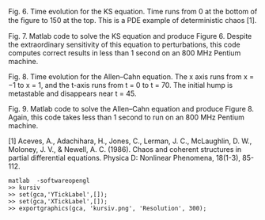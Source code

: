 Fig. 6. Time evolution for the KS equation. Time runs from 0 at the
bottom of the ﬁgure to 150 at the top. This is a PDE example of
deterministic chaos [1].

Fig. 7. Matlab code to solve the KS equation and produce Figure
6. Despite the extraordinary sensitivity of this equation to
perturbations, this code computes correct results in less than 1
second on an 800 MHz Pentium machine.

Fig. 8. Time evolution for the Allen–Cahn equation. The x axis runs
from x = −1 to x = 1, and the t-axis runs from t = 0 to t = 70. The
initial hump is metastable and disappears near t = 45.

Fig. 9. Matlab code to solve the Allen–Cahn equation and produce
Figure 8. Again, this code takes less than 1 second to run on an 800
MHz Pentium machine.

[1] Aceves, A., Adachihara, H., Jones, C., Lerman, J. C., McLaughlin,
D. W., Moloney, J. V., & Newell, A. C. (1986). Chaos and coherent
structures in partial differential equations. Physica D: Nonlinear
Phenomena, 18(1-3), 85-112.

```
matlab  -softwareopengl
>> kursiv
>> set(gca,'YTickLabel',[]);
>> set(gca,'XTickLabel',[]);
>> exportgraphics(gca, 'kursiv.png', 'Resolution', 300);
```
